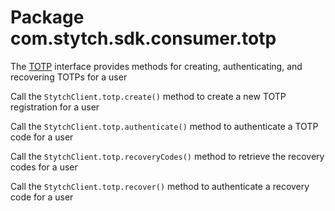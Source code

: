# Package com.stytch.sdk.consumer.totp
The [TOTP](TOTP.kt) interface provides methods for creating, authenticating, and recovering TOTPs for a user

Call the `StytchClient.totp.create()` method to create a new TOTP registration for a user

Call the `StytchClient.totp.authenticate()` method to authenticate a TOTP code for a user

Call the `StytchClient.totp.recoveryCodes()` method to retrieve the recovery codes for a user

Call the `StytchClient.totp.recover()` method to authenticate a recovery code for a user
